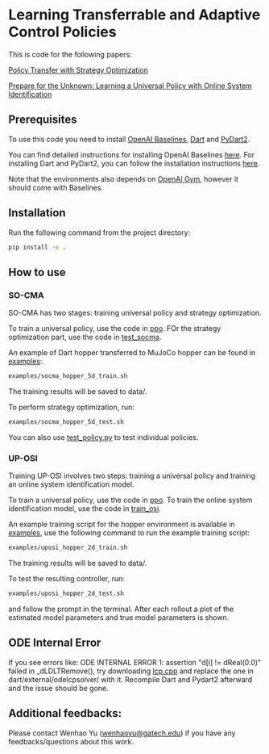 # Learning Transferrable and Adaptive Control Policies

This is code for the following papers: 

<a href="https://arxiv.org/abs/1810.05751">Policy Transfer with Strategy Optimization</a> 

<a href="https://arxiv.org/abs/1702.02453">Prepare for the Unknown: Learning a Universal Policy with Online System Identification</a>

## Prerequisites

To use this code you need to install <a href="https://github.com/openai/baselines">OpenAI Baselines</a>, <a href="http://dartsim.github.io/">Dart</a> and <a href="http://pydart2.readthedocs.io/en/latest/">PyDart2</a>.

You can find detailed instructions for installing OpenAI Baselines <a href="https://github.com/openai/baselines">here</a>. For installing Dart and PyDart2, you can follow the installation instructions <a href="https://github.com/DartEnv/dart-env/wiki">here</a>.

Note that the environments also depends on <a href="https://github.com/openai/gym">OpenAI Gym</a>, however it should come with Baselines.

## Installation

Run the following command from the project directory:

```bash
pip install -e .
```


## How to use

### SO-CMA

SO-CMA has two stages: training universal policy and strategy optimization.

To train a universal policy, use the code in [ppo](policy_transfer/ppo).
FOr the strategy optimization part, use the code in [test_socma](policy_transfer/policy_transfer_strategy_optimization/test_socma.py).

An example of Dart hopper transferred to MuJoCo hopper can be found in [examples](examples):

```bash
examples/socma_hopper_5d_train.sh
```

The training results will be saved to data/.

To perform strategy optimization, run:

```bash
examples/socma_hopper_5d_test.sh
```

You can also use [test_policy.py](policy_transfer/test_policy.py) to test individual policies.

### UP-OSI

Training UP-OSI involves two steps: training a universal policy and training an online system identification model.

To train a universal policy, use the code in [ppo](policy_transfer/ppo).
To train the online system identification model, use the code in [train_osi](policy_transfer/uposi/train_osi.py).

An example training script for the hopper environment is available in [examples](examples), use the following command to run the example training script:

```bash
examples/uposi_hopper_2d_train.sh
```

The training results will be saved to data/.

To test the resulting controller, run:

```bash
examples/uposi_hopper_2d_test.sh
```

and follow the prompt in the terminal. After each rollout a plot of the estimated model parameters and true model parameters is shown.


## ODE Internal Error
If you see errors like: ODE INTERNAL ERROR 1: assertion "d[i] != dReal(0.0)" failed in _dLDLTRemove(), try downloading [lcp.cpp](https://drive.google.com/file/d/1MCho3QBtyPhSoKNV77VFOvCqsMJPk3NF/view) and replace the one in dart/external/odelcpsolver/ with it. Recompile Dart and Pydart2 afterward and the issue should be gone.

## Additional feedbacks:
Please contact Wenhao Yu (wenhaoyu@gatech.edu) if you have any feedbacks/questions about this work.
